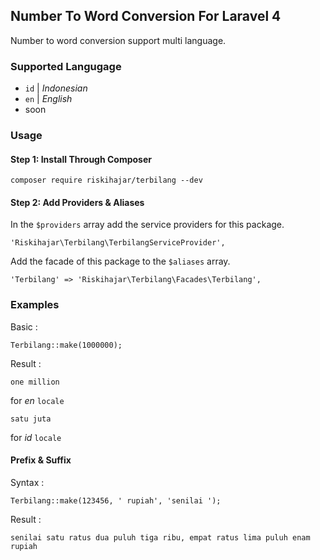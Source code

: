 ## Number To Word Conversion For Laravel 4
Number to word conversion support multi language.

### Supported Langugage
* `id` | *Indonesian*
* `en` | *English*
* soon

### Usage

#### Step 1: Install Through Composer
```
composer require riskihajar/terbilang --dev
````

#### Step 2: Add Providers & Aliases
In the `$providers` array add the service providers for this package.
```
'Riskihajar\Terbilang\TerbilangServiceProvider',
```
Add the facade of this package to the `$aliases` array.
```
'Terbilang' => 'Riskihajar\Terbilang\Facades\Terbilang',
```

### Examples
Basic :
```
Terbilang::make(1000000);
```
Result : 
```
one million
```
for *en* `locale`
```
satu juta
```
for *id* `locale`

#### Prefix & Suffix
Syntax :
```
Terbilang::make(123456, ' rupiah', 'senilai ');
```
Result :
```
senilai satu ratus dua puluh tiga ribu, empat ratus lima puluh enam rupiah
```

